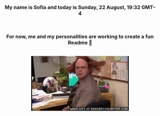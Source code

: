 


<div align="center">
<h3 >My name is Sofia and today is Sunday, 22 August, 19:32 GMT-4</h3><br>
<h3 >For now, me and my personalities are working to create a fun Readme 👋
</h3><br>
<img src='img/dwight.gif' alt='working...'/>
</div>
